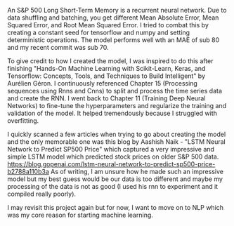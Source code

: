 An S&P 500 Long Short-Term Memory is a recurrent neural network. 
Due to data shuffling and batching, you get different Mean Absolute Error, Mean Squared Error, and Root Mean Squared Error. I tried to combat this by creating a constant seed for tensorflow and numpy and setting deterministic operations.
The model performs well wth an MAE of sub 80 and my recent commit was sub 70.

To give credit to how I created the model, I was inspired to do this after finishing "Hands-On Machine Learning with Scikit-Learn, Keras, and Tensorflow: Concepts, Tools, and Techniques to Build Intelligent" by  Aurélien Géron. 
I continuously referenced Chapter 15 (Processing sequences using Rnns and Cnns) to split and process the time series data and create the RNN. I went back to Chapter 11 (Training Deep Neural Networks) to fine-tune the hyperparameters and regularize the 
training and validation of the model. It helped tremendously because I struggled with overfitting.

I quickly scanned a few articles when trying to go about creating the model and the only memorable one was this blog by Aashish Naik - "LSTM Neural Network to Predict SP500 Price" which captured a very impressive and simple LSTM model 
which predicted stock prices on older S&P 500 data. https://blog.gopenai.com/lstm-neural-network-to-predict-sp500-price-b2788a110b3a 
As of writing, I am unsure how he made such an impressive model  but my best guess would be our data is too different and maybe my processing of the data is not as good (I used his rnn to experiment and it compiled really poorly). 

I may revisit this project again but for now, I want to move on to NLP which was my core reason for starting machine learning.


